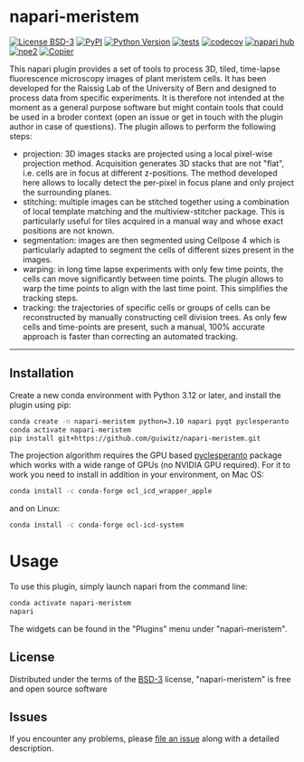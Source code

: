 # napari-meristem

[![License BSD-3](https://img.shields.io/pypi/l/napari-meristem.svg?color=green)](https://github.com/guiwitz/napari-meristem/raw/main/LICENSE)
[![PyPI](https://img.shields.io/pypi/v/napari-meristem.svg?color=green)](https://pypi.org/project/napari-meristem)
[![Python Version](https://img.shields.io/pypi/pyversions/napari-meristem.svg?color=green)](https://python.org)
[![tests](https://github.com/guiwitz/napari-meristem/workflows/tests/badge.svg)](https://github.com/guiwitz/napari-meristem/actions)
[![codecov](https://codecov.io/gh/guiwitz/napari-meristem/branch/main/graph/badge.svg)](https://codecov.io/gh/guiwitz/napari-meristem)
[![napari hub](https://img.shields.io/endpoint?url=https://api.napari-hub.org/shields/napari-meristem)](https://napari-hub.org/plugins/napari-meristem)
[![npe2](https://img.shields.io/badge/plugin-npe2-blue?link=https://napari.org/stable/plugins/index.html)](https://napari.org/stable/plugins/index.html)
[![Copier](https://img.shields.io/endpoint?url=https://raw.githubusercontent.com/copier-org/copier/master/img/badge/badge-grayscale-inverted-border-purple.json)](https://github.com/copier-org/copier)

This napari plugin provides a set of tools to process 3D, tiled, time-lapse fluorescence microscopy images of plant meristem cells. It has been developed for the Raissig Lab of the University of Bern and designed to process data from specific experiments. It is therefore not intended at the moment as a general purpose software but might contain tools that could be used in a broder context (open an issue or get in touch with the plugin author in case of questions). The plugin allows to perform the following steps:
- projection: 3D images stacks are projected using a local pixel-wise projection method. Acquisition generates 3D stacks that are not "flat", i.e. cells are in focus at different z-positions. The method developed here allows to locally detect the per-pixel in focus plane and only project the surrounding planes.
- stitching: multiple images can be stitched together using a combination of local template matching and the multiview-stitcher package. This is particularly useful for tiles acquired in a manual way and whose exact positions are not known.
- segmentation: images are then segmented using Cellpose 4 which is particularly adapted to segment the cells of different sizes present in the images.
- warping: in long time lapse experiments with only few time points, the cells can move significantly between time points. The plugin allows to warp the time points to align with the last time point. This simplifies the tracking steps.
- tracking: the trajectories of specific cells or groups of cells can be reconstructed by manually constructing cell division trees. As only few cells and time-points are present, such a manual, 100% accurate approach is faster than correcting an automated tracking.

----------------------------------

## Installation

Create a new conda environment with Python 3.12 or later, and install the plugin
using pip:

```bash
conda create -n napari-meristem python=3.10 napari pyqt pyclesperanto
conda activate napari-meristem
pip install git+https://github.com/guiwitz/napari-meristem.git
```

The projection algorithm requires the GPU based [pyclesperanto](https://github.com/clEsperanto/pyclesperanto) package which works with a wide range of GPUs (no NVIDIA GPU required). For it to work you need to install in addition in your environment, on Mac OS:

```bash
conda install -c conda-forge ocl_icd_wrapper_apple
```
 
and on Linux:

```bash
conda install -c conda-forge ocl-icd-system
```

# Usage
To use this plugin, simply launch napari from the command line:

```bash
conda activate napari-meristem
napari
```
The widgets can be found in the "Plugins" menu under "napari-meristem".

## License

Distributed under the terms of the [BSD-3] license,
"napari-meristem" is free and open source software

## Issues

If you encounter any problems, please [file an issue] along with a detailed description.

[napari]: https://github.com/napari/napari
[copier]: https://copier.readthedocs.io/en/stable/
[@napari]: https://github.com/napari
[MIT]: http://opensource.org/licenses/MIT
[BSD-3]: http://opensource.org/licenses/BSD-3-Clause
[GNU GPL v3.0]: http://www.gnu.org/licenses/gpl-3.0.txt
[GNU LGPL v3.0]: http://www.gnu.org/licenses/lgpl-3.0.txt
[Apache Software License 2.0]: http://www.apache.org/licenses/LICENSE-2.0
[Mozilla Public License 2.0]: https://www.mozilla.org/media/MPL/2.0/index.txt
[napari-plugin-template]: https://github.com/napari/napari-plugin-template

[file an issue]: https://github.com/guiwitz/napari-meristem/issues

[napari]: https://github.com/napari/napari
[tox]: https://tox.readthedocs.io/en/latest/
[pip]: https://pypi.org/project/pip/
[PyPI]: https://pypi.org/
